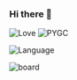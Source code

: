 ### Hi there 👋

![Love](https://img.shields.io/badge/Love-You-red)
![PYGC](https://img.shields.io/badge/PYGC-ASICFANS-red)

![Language](https://github-readme-stats.vercel.app/api/top-langs/?username=PYGC&layout=compact)

![board](https://github-profile-trophy.vercel.app/?username=PYGC&column=7)

